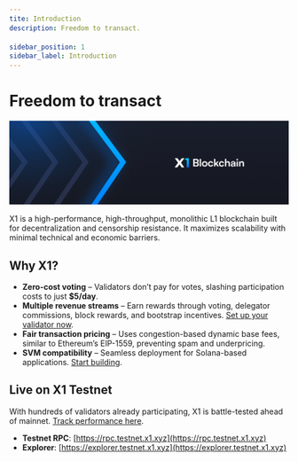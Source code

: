 ```yaml
---
tite: Introduction
description: Freedom to transact.

sidebar_position: 1
sidebar_label: Introduction
---
```


# Freedom to transact
![X1 blockchain banner](public/img/x1-banner%20(1).png)

X1 is a high-performance, high-throughput, monolithic L1 blockchain built for decentralization and censorship resistance. It maximizes scalability with minimal technical and economic barriers.

## Why X1?

- **Zero-cost voting** – Validators don’t pay for votes, slashing participation costs to just **$5/day**.
- **Multiple revenue streams** – Earn rewards through voting, delegator commissions, block rewards, and bootstrap incentives. [Set up your validator now](operating-a-validator).
- **Fair transaction pricing** – Uses congestion-based dynamic base fees, similar to Ethereum’s EIP-1559, preventing spam and underpricing.
- **SVM compatibility** – Seamless deployment for Solana-based applications. [Start building](developing-programs/create-a-program).

## Live on X1 Testnet
With hundreds of validators already participating, X1 is battle-tested ahead of mainnet. [Track performance here](http://x1val.online/).

- **Testnet RPC**: [https://rpc.testnet.x1.xyz](https://rpc.testnet.x1.xyz)
- **Explorer**: [https://explorer.testnet.x1.xyz](https://explorer.testnet.x1.xyz)

